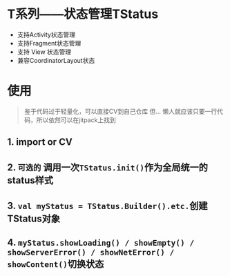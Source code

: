 
# T系列——状态管理TStatus

   * 支持Activity状态管理
   * 支持Fragment状态管理
   * 支持  View  状态管理
   * 兼容CoordinatorLayout状态

# 使用

   > 鉴于代码过于轻量化，可以直接CV到自己仓库
   但... 懒人就应该只要一行代码，所以依然可以在jitpack上找到

   ## 1. import or CV
   ## 2. `可选的` 调用一次`TStatus.init()`作为全局统一的status样式
   ## 3. `val myStatus = TStatus.Builder().etc.`创建TStatus对象
   ## 4. `myStatus.showLoading() / showEmpty() / showServerError() / showNetError() / showContent()`切换状态
